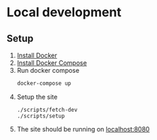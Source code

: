# Local development
## Setup 
1. [Install Docker](https://docs.docker.com/install/) 
1. [Install Docker Compose](https://docs.docker.com/compose/install/)
1. Run docker compose
    ```bash
    docker-compose up
    ```
1. Setup the site
    ```
    ./scripts/fetch-dev
    ./scripts/setup
    ```
1. The site should be running on [localhost:8080](http://localhost:8080)